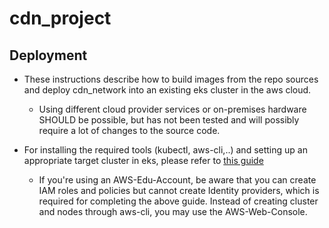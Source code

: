 # cdn_project

## Deployment 
- These instructions describe how to build images from the repo sources and deploy cdn_network into an existing eks cluster in the aws cloud. 
  - Using different cloud provider services or on-premises hardware SHOULD be possible, but has not been tested and will possibly require a lot of changes to the source code.

- For installing the required tools (kubectl, aws-cli,..) and setting up an appropriate target cluster in eks, please refer to [this guide](https://docs.aws.amazon.com/eks/latest/userguide/getting-started-console.html)
  - If you're using an AWS-Edu-Account, be aware that you can create IAM roles and policies but cannot create Identity providers, which is required for completing the above guide. Instead of creating cluster and nodes through aws-cli, you may use the AWS-Web-Console.
